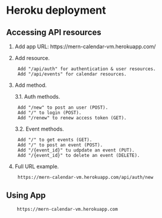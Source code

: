 # Heroku deployment

## Accessing API resources

1. Add app URL: https://<!--This is a comment-->mern-calendar-vm.herokuapp.com/
2. Add resource.

        Add "/api/auth" for authentication & user resources.
        Add "/api/events" for calendar resources.

3. Add method.

    3.1. Auth methods.

        Add "/new" to post an user (POST).
        Add "/" to login (POST).
        Add "/renew" to renew access token (GET).

    3.2. Event methods.

        Add "/" to get events (GET).
        Add "/" to post an event (POST).
        Add "/{event_id}" tu udpdate an event (PUT).
        Add "/{event_id}" to delete an event (DELETE).

4. Full URL example.

        https://mern-calendar-vm.herokuapp.com/api/auth/new

## Using App

        https://mern-calendar-vm.herokuapp.com